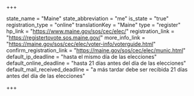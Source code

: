 +++

state_name = "Maine"
state_abbreviation = "me"
is_state = "true"
registration_type = "online"
translationKey = "Maine"
type = "register"
hp_link = "https://www.maine.gov/sos/cec/elec/"
registration_link = "https://registertovote.sos.maine.gov/"
more_info_link = "https://maine.gov/sos/cec/elec/voter-info/voterguide.html"
confirm_registration_link = "https://maine.gov/sos/cec/elec/munic.html"
default_ip_deadline = "hasta el mismo día de las elecciones"
default_online_deadline = "hasta 21 días antes del día de las elecciones"
default_mail_received_deadline = "a más tardar debe ser recibida 21 días antes del día de las elecciones"

+++